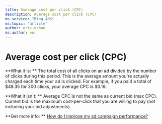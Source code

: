 ```yaml
---
title: Average cost per click (CPC)
description: Average cost per click (CPC)
ms.service: "Bing-Ads"
ms.topic: "article"
author: eric-urban
ms.author: eur
---
```


# Average cost per click (CPC)

**What it is: **       The total cost of all clicks on an ad divided by the number of clicks during this period.        This is the average amount you're actually charged each time your ad is clicked. For example, if you paid a total of $48.35 for 300 clicks, your average CPC is $0.16.

**What it isn't: **       Average CPC is not the same as current bid (max CPC). Current bid is the maximum cost-per-click that you are willing to pay (not including your bid adjustments).

**Get more info: **    [How do I improve my ad campaign performance?](../hlp_BA_CONC_AboutImprovingCampaignPerformance.md)


